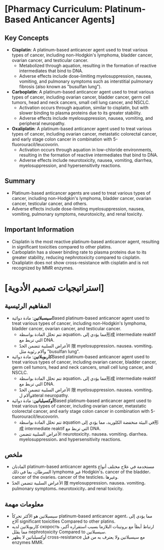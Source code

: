 # [Pharmacy Curriculum: Platinum-Based Anticancer Agents]

## Key Concepts

* **Cisplatin**: A platinum-based anticancer agent used to treat various types of cancer, including non-Hodgkin's lymphoma, bladder cancer, ovarian cancer, and testicular cancer.
	+ Metabolized through aquation, resulting in the formation of reactive intermediates that bind to DNA.
	+ Adverse effects include dose-limiting myelosuppression, nausea, vomiting, and pulmonary symptoms such as interstitial pulmonary fibrosis (also known as "busulfan lung").
* **Carboplatin**: A platinum-based anticancer agent used to treat various types of cancer, including ovarian cancer, bladder cancer, germ cell tumors, head and neck cancers, small cell lung cancer, and NSCLC.
	+ Activation occurs through aquation, similar to cisplatin, but with slower binding to plasma proteins due to its greater stability.
	+ Adverse effects include myelosuppression, nausea, vomiting, and peripheral neuropathy.
* **Oxaliplatin**: A platinum-based anticancer agent used to treat various types of cancer, including ovarian cancer, metastatic colorectal cancer, and early stage colon cancer in combination with 5-fluorouracil/leucovorin.
	+ Activation occurs through aquation in low-chloride environments, resulting in the formation of reactive intermediates that bind to DNA.
	+ Adverse effects include neurotoxicity, nausea, vomiting, diarrhea, myelosuppression, and hypersensitivity reactions.

## Summary

* Platinum-based anticancer agents are used to treat various types of cancer, including non-Hodgkin's lymphoma, bladder cancer, ovarian cancer, testicular cancer, and others.
* Adverse effects include dose-limiting myelosuppression, nausea, vomiting, pulmonary symptoms, neurotoxicity, and renal toxicity.

## Important Information

* Cisplatin is the most reactive platinum-based anticancer agent, resulting in significant toxicities compared to other platins.
* Carboplatin has a slower binding rate to plasma proteins due to its greater stability, reducing nephrotoxicity compared to cisplatin.
* Oxaliplatin does not show cross-resistance with cisplatin and is not recognized by MMR enzymes.

# [استراتيجيات تصميم الأدوية]
## المفاهيم الرئيسية

* **سيسبلاتين**: مادة دوائيةBased platinum-based anticancer agent used to treat various types of cancer, including non-Hodgkin's lymphoma, bladder cancer, ovarian cancer, and testicular cancer.
	+ تتم تحلل المادة بواسطة aquation، مما يؤدي إلى形成 intermediate reaktif التي تربط مع DNA.
	+ الأعراض السلبية تتضمن الحدّ 限 myelosuppression، nausea، vomiting، وآلام رئوية مثل "busulfan lung".
* **كاربوبلاتين**: مادة دوائيةBased platinum-based anticancer agent used to treat various types of cancer, including ovarian cancer, bladder cancer, germ cell tumors, head and neck cancers, small cell lung cancer, and NSCLC.
	+ تتم تحلل المادة بواسطة aquation، مما يؤدي إلى形成 intermediate reaktif التي تربط مع DNA.
	+ الأعراض السلبية تتضمن الحدّ 限 myelosuppression، nausea، vomiting، وآلام لateral neuropathy.
* **أوكسيلباتين**: مادة دوائيةBased platinum-based anticancer agent used to treat various types of cancer, including ovarian cancer, metastatic colorectal cancer, and early stage colon cancer in combination with 5-fluorouracil/leucovorin.
	+ تتم تحلل المادة بواسطة aquation في البيئة منخفضة الكلوريد، مما يؤدي إلى形成 intermediate reaktif التي تربط مع DNA.
	+ الأعراض السلبية تتضمن neurotoxicity، nausea، vomiting، diarrhea، myelosuppression، and hypersensitivity reactions.

## ملخص

* المادتان platinum-based anticancer agents مستخدمة في علاج مختلف أنواع السرطان، بما في ذلك lymphoma غير Hodgkin's، cancer of the bladder، cancer of the ovaries، cancer of the testicles، وغيرها.
* الأعراض السلبية تتضمن الحدّ 限 myelosuppression، nausea، vomiting، pulmonary symptoms، neurotoxicity، and renal toxicity.

## معلومات مهمة

* سيسبلاتين هو الأكثر تحركاً platinum-based anticancer agent، مما يؤدي إلى آلاج significant toxicities Compared to other platins.
* كاربوبلاتين لديه скорость ارتباط أبطأ مع بروتينات البلازما بسبب استقراره أكبر، مما يقلل nephrotoxicity Compared to سيسبلاتين.
* أوكسيلباتين لا يظهر cross-resistance مع سيسبلاتين ولا يعترف به من قبل enzymes MMR.